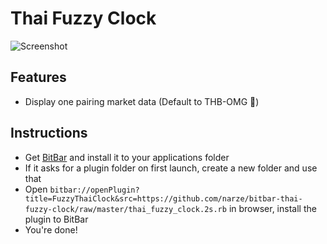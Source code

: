 # Thai Fuzzy Clock

![Screenshot](https://i.imgur.com/Td4z053.png)

## Features
- Display one pairing market data (Default to THB-OMG 🚀)

## Instructions
- Get [BitBar](https://getbitbar.com) and install it to your applications folder
- If it asks for a plugin folder on first launch, create a new folder and use that
- Open `bitbar://openPlugin?title=FuzzyThaiClock&src=https://github.com/narze/bitbar-thai-fuzzy-clock/raw/master/thai_fuzzy_clock.2s.rb` in browser, install the plugin to BitBar
- You're done!
